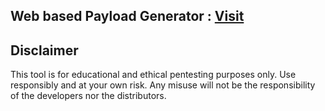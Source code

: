 ## Web based Payload Generator : [Visit](https://the-ap0stle.github.io/Payload-Generator/)

## Disclaimer
This tool is for educational and ethical pentesting purposes only. Use responsibly and at your own risk. Any misuse will not be the responsibility of the developers nor the distributors.

